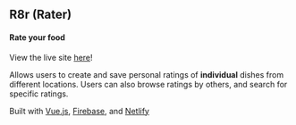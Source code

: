 ## R8r (Rater)
#### Rate your food
View the live site [here](https://rater.speedchan.com/)! 

Allows users to create and save personal ratings of **individual** dishes from different locations. Users can also browse ratings by others, and search for specific ratings.

Built with [Vue.js](https://vuejs.org/), [Firebase](https://firebase.google.com/), and [Netlify](https://www.netlify.com/)
